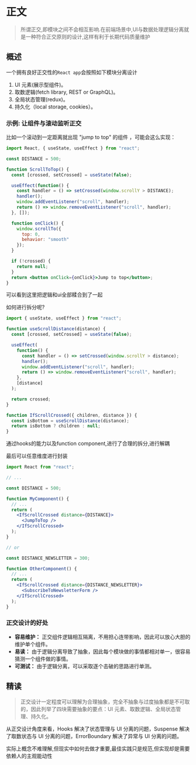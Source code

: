 # 正文

> 所谓正交,即模块之间不会相互影响.在前端场景中,UI与数据处理逻辑分离就是一种符合正交原则的设计,这样有利于长期代码质量维护

## 概述

一个拥有良好正交性的`React app`会按照如下模块分离设计

1. UI 元素(展示型组件)。
2. 取数逻辑(fetch library, REST or GraphQL)。
3. 全局状态管理(redux)。
4. 持久化（local storage, cookies）。

### 示例: 让组件与滚动监听正交

比如一个滚动到一定距离就出现 "jump to top" 的组件 <ScrollToTop>，可能会这么实现：

```jsx
import React, { useState, useEffect } from "react";

const DISTANCE = 500;

function ScrollToTop() {
  const [crossed, setCrossed] = useState(false);

  useEffect(function() {
    const handler = () => setCrossed(window.scrollY > DISTANCE);
    handler();
    window.addEventListener("scroll", handler);
    return () => window.removeEventListener("scroll", handler);
  }, []);

  function onClick() {
    window.scrollTo({
      top: 0,
      behavior: "smooth"
    });
  }

  if (!crossed) {
    return null;
  }
  return <button onClick={onClick}>Jump to top</button>;
}
```

可以看到这里把逻辑和ui全部糅合到了一起

如何进行拆分呢?

```jsx
import { useState, useEffect } from "react";

function useScrollDistance(distance) {
  const [crossed, setCrossed] = useState(false);

  useEffect(
    function() {
      const handler = () => setCrossed(window.scrollY > distance);
      handler();
      window.addEventListener("scroll", handler);
      return () => window.removeEventListener("scroll", handler);
    },
    [distance]
  );

  return crossed;
}

function IfScrollCrossed({ children, distance }) {
  const isBottom = useScrollDistance(distance);
  return isBottom ? children : null;
}
```

通过hooks的能力以及function component,进行了合理的拆分,进行解耦

最后可以任意维度进行封装

```jsx
import React from "react";

// ...

const DISTANCE = 500;

function MyComponent() {
  // ...
  return (
    <IfScrollCrossed distance={DISTANCE}>
      <JumpToTop />
    </IfScrollCrossed>
  );
}

// or

const DISTANCE_NEWSLETTER = 300;

function OtherComponent() {
  // ...
  return (
    <IfScrollCrossed distance={DISTANCE_NEWSLETTER}>
      <SubscribeToNewsletterForm />
    </IfScrollCrossed>
  );
}
```

### 正交设计的好处

- **容易维护：** 正交组件逻辑相互隔离，不用担心连带影响，因此可以放心大胆的维护单个组件。
- **易读：** 由于逻辑分离导致了抽象，因此每个模块做的事情都相对单一，很容易猜测一个组件做的事情。
- **可测试：** 由于逻辑分离，可以采取逐个击破的思路进行单测。

## 精读

> 正交设计一定程度可以理解为合理抽象，完全不抽象与过度抽象都是不可取的，因此列举了四块需要抽象的要点：UI 元素、取数逻辑、全局状态管理、持久化。

从正交设计角度来看，Hooks 解决了状态管理与 UI 分离的问题，Suspense 解决了取数状态与 UI 分离的问题，ErrorBoundary 解决了异常与 UI 分离的问题。

实际上概念不难理解,但现实中如何去做才重要,最佳实践只是规范,但实现却是需要依赖人的主观能动性